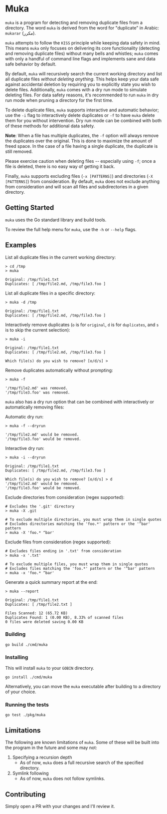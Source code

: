 # Muka

`muka` is a program for detecting and removing duplicate files from a directory. The word `muka` is derived from the word for "duplicate" in Arabic: `mukarar` (مكرر).

`muka` attempts to follow the `KISS` principle while keeping data safety in mind. This means `muka` only focuses on delivering its core functionality (detecting and removing duplicate files) without many bells and whistles; `muka` comes with only a handful of command line flags and implements sane and data safe behavior by default.

By default, `muka` will recursively search the current working directory and list all duplicate files _without deleting anything_. This helps keep your data safe against accidental deletion by requiring you to explicitly state you wish to delete files. Additionally, `muka` comes with a dry run mode to simulate deleting files. For data safety reasons, it's recommended to run `muka` in dry run mode when pruning a directory for the first time.

To delete duplicate files, `muka` supports interactive and automatic behavior; use the `-i` flag to interactively delete duplicates or `-f` to have `muka` delete them for you without intervention. Dry run mode can be combined with both of these methods for additional data safety.

**Note**: When a file has multiple duplicates, the `-f` option will always remove the duplicates over the original. This is done to maximize the amount of freed space. In the case of a file having a single duplicate, the duplicate is still removed.

Please exercise caution when deleting files -- especially using `-f`; once a file is deleted, there is no easy way of getting it back.

Finally, `muka` supports excluding files (`-x [PATTERNS]`) and directories (`-X [PATTERNS]`) from consideration. By default, `muka` does not exclude anything from consideration and will scan all files and subdirectories in a given directory.

## Getting Started

`muka` uses the Go standard library and build tools.

To review the full help menu for `muka`, use the `-h` or `--help` flags.

## Examples

List all duplicate files in the current working directory:

```
> cd /tmp
> muka

Original: /tmp/file1.txt
Duplicates: [ /tmp/file2.md, /tmp/file3.foo ]

```

List all duplicate files in a specific directory:

```
> muka -d /tmp

Original: /tmp/file1.txt
Duplicates: [ /tmp/file2.md, /tmp/file3.foo ]

```

Interactively remove duplicates (`o` is for `original`, `d` is for `duplicates`, and `s` is to skip the current selection):

```
> muka -i

Original: /tmp/file1.txt
Duplicates: [ /tmp/file2.md, /tmp/file3.foo ]

Which file(s) do you wish to remove? [o/d/s] >
```

Remove duplicates automatically without prompting:

```
> muka -f

'/tmp/file2.md' was removed.
'/tmp/file3.foo' was removed.
```

`muka` also has a dry run option that can be combined with interactively or automatically removing files:

Automatic dry run:

```
> muka -f --dryrun

'/tmp/file2.md' would be removed.
'/tmp/file3.foo' would be removed.
```

Interactive dry run:

```
> muka -i --dryrun

Original: /tmp/file1.txt
Duplicates: [ /tmp/file2.md, /tmp/file3.foo ]

Which file(s) do you wish to remove? [o/d/s] > d
'/tmp/file2.md' would be removed.
'/tmp/file3.foo' would be removed.
```

Exclude directories from consideration (regex supported):

```
# Excludes the '.git' directory
> muka -X .git

# To exclude multiple directories, you must wrap them in single quotes
# Excludes directories matching the 'foo.*' pattern or the '^bar' pattern
> muka -X 'foo.* ^bar'
```

Exclude files from consideration (regex supported):

```
# Excludes files ending in '.txt' from consideration
> muka -x '.txt'

# To exclude multiple files, you must wrap them in single quotes
# Excludes files matching the 'foo.*' pattern or the '^bar' pattern
> muka -x 'foo.* ^bar'
```

Generate a quick summary report at the end:

```
> muka --report

Original: /tmp/file1.txt
Duplicates: [ /tmp/file2.txt ]

Files Scanned: 12 (65.72 KB)
Duplicates Found: 1 (0.00 KB), 8.33% of scanned files
0 files were deleted saving 0.00 KB
```

### Building

`go build ./cmd/muka`

### Installing

This will install `muka` to your `GOBIN` directory.

`go install ./cmd/muka`

Alternatively, you can move the `muka` executable after building to a directory of your choice.

### Running the tests

`go test ./pkg/muka`

## Limitations

The following are known limitations of `muka`. Some of these will be built into the program in the future and some may not:

1. Specifying a recursion depth
   - As of now, `muka` does a full recursive search of the specified directory.
2. Symlink following
   - As of now, `muka` does not follow symlinks.

## Contributing

Simply open a PR with your changes and I'll review it.
